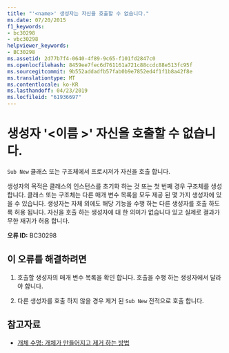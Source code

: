 ```yaml
---
title: "'<name>' 생성자는 자신을 호출할 수 없습니다."
ms.date: 07/20/2015
f1_keywords:
- bc30298
- vbc30298
helpviewer_keywords:
- BC30298
ms.assetid: 2d77b7f4-0640-4f89-9c65-f101fd2847c0
ms.openlocfilehash: 8459ee7fec6d761161a721c88ccdc88e513fc95f
ms.sourcegitcommit: 9b552addadfb57fab0b9e7852ed4f1f1b8a42f8e
ms.translationtype: MT
ms.contentlocale: ko-KR
ms.lasthandoff: 04/23/2019
ms.locfileid: "61936697"
---
```

# <a name="constructor-name-cannot-call-itself"></a>생성자 '\<이름 >' 자신을 호출할 수 없습니다.
`Sub New` 클래스 또는 구조체에서 프로시저가 자신을 호출 합니다.  
  
 생성자의 목적은 클래스의 인스턴스를 초기화 하는 것 또는 첫 번째 경우 구조체를 생성 합니다. 클래스 또는 구조체는 다른 매개 변수 목록을 모두 제공 된 몇 가지 생성자에 있을 수 있습니다. 생성자는 자체 외에도 해당 기능을 수행 하는 다른 생성자를 호출 하도록 허용 됩니다. 자신을 호출 하는 생성자에 대 한 의미가 없습니다 있고 실제로 결과가 무한 재귀가 허용 합니다.  
  
 **오류 ID:** BC30298  
  
## <a name="to-correct-this-error"></a>이 오류를 해결하려면  
  
1. 호출할 생성자의 매개 변수 목록을 확인 합니다. 호출을 수행 하는 생성자에서 달라 야 합니다.  
  
2. 다른 생성자를 호출 하지 않을 경우 제거 된 `Sub New` 전적으로 호출 합니다.  
  
## <a name="see-also"></a>참고자료

- [개체 수명: 개체가 만들어지고 제거 하는 방법](../../../visual-basic/programming-guide/language-features/objects-and-classes/object-lifetime-how-objects-are-created-and-destroyed.md)
